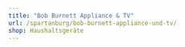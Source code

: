 ```yaml
---
title: "Bob Burnett Appliance & TV"
url: /spartanburg/bob-burnett-appliance-und-tv/
shop: Haushaltsgeräte
---
```


